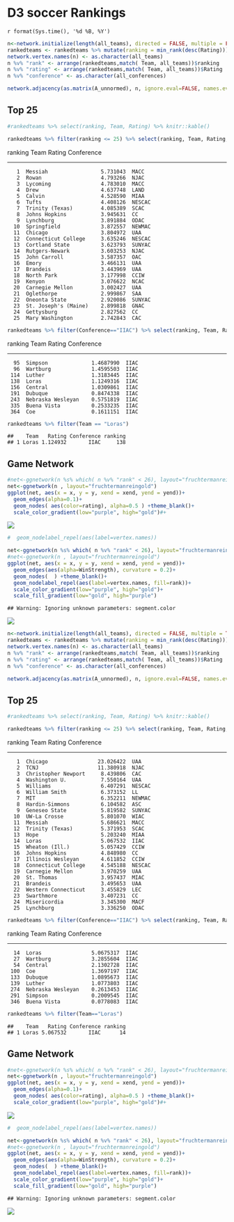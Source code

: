 # D3 soccer Rankings
`r format(Sys.time(), '%d %B, %Y')`  

 








```r
n<-network.initialize(length(all_teams), directed = FALSE, multiple = FALSE)
rankedteams <- rankedteams %>% mutate(ranking = min_rank(desc(Rating)))
network.vertex.names(n) <- as.character(all_teams)
n %v% "rank" <- arrange(rankedteams,match( Team, all_teams))$ranking
n %v% "rating" <- arrange(rankedteams,match( Team, all_teams))$Rating
n %v% "conference" <- as.character(all_conferences)

network.adjacency(as.matrix(A_unnormed), n, ignore.eval=FALSE, names.eval = c("WinStrength"))
```
## Top 25

```r
#rankedteams %>% select(ranking, Team, Rating) %>% knitr::kable()

rankedteams %>% filter(ranking <= 25) %>% select(ranking, Team, Rating, Conference) %>% knitr::kable()
```



 ranking  Team                      Rating  Conference 
--------  ---------------------  ---------  -----------
       1  Messiah                 5.731043  MACC       
       2  Rowan                   4.793266  NJAC       
       3  Lycoming                4.783010  MACC       
       4  Drew                    4.637748  LAND       
       5  Calvin                  4.528590  MIAA       
       6  Tufts                   4.408126  NESCAC     
       7  Trinity (Texas)         4.085389  SCAC       
       8  Johns Hopkins           3.945631  CC         
       9  Lynchburg               3.891884  ODAC       
      10  Springfield             3.872557  NEWMAC     
      11  Chicago                 3.804972  UAA        
      12  Connecticut College     3.635246  NESCAC     
      13  Cortland State          3.623793  SUNYAC     
      14  Rutgers-Newark          3.603253  NJAC       
      15  John Carroll            3.587357  OAC        
      16  Emory                   3.466131  UAA        
      17  Brandeis                3.443969  UAA        
      18  North Park              3.177998  CCIW       
      19  Kenyon                  3.076622  NCAC       
      20  Carnegie Mellon         3.002427  UAA        
      21  Oglethorpe              2.999867  SAA        
      22  Oneonta State           2.920086  SUNYAC     
      23  St. Joseph's (Maine)    2.899818  GNAC       
      24  Gettysburg              2.827562  CC         
      25  Mary Washington         2.742843  CAC        

```r
rankedteams %>% filter(Conference=="IIAC") %>% select(ranking, Team, Rating, Conference) %>% knitr::kable()
```



 ranking  Team                    Rating  Conference 
--------  ------------------  ----------  -----------
      95  Simpson              1.4687990  IIAC       
      96  Wartburg             1.4595503  IIAC       
     114  Luther               1.3183445  IIAC       
     138  Loras                1.1249316  IIAC       
     156  Central              1.0309861  IIAC       
     191  Dubuque              0.8474338  IIAC       
     243  Nebraska Wesleyan    0.5751819  IIAC       
     335  Buena Vista          0.2533235  IIAC       
     364  Coe                  0.1611151  IIAC       

```r
rankedteams %>% filter(Team == "Loras")
```

```
##    Team   Rating Conference ranking
## 1 Loras 1.124932       IIAC     138
```

## Game Network


```r
#net<-ggnetwork(n %s% which( n %v% "rank" < 26), layout="fruchtermanreingold")
net<-ggnetwork(n , layout="fruchtermanreingold")
ggplot(net, aes(x = x, y = y, xend = xend, yend = yend))+
  geom_edges(alpha=0.1)+
  geom_nodes( aes(color=rating), alpha=0.5 ) +theme_blank()+
  scale_color_gradient(low="purple", high="gold")#+
```

![](PullAndNetwork_files/figure-html/plotNetwork-1.png)<!-- -->

```r
#  geom_nodelabel_repel(aes(label=vertex.names))
```


```r
net<-ggnetwork(n %s% which( n %v% "rank" < 26), layout="fruchtermanreingold")
#net<-ggnetwork(n , layout="fruchtermanreingold")
ggplot(net, aes(x = x, y = y, xend = xend, yend = yend))+
  geom_edges(aes(alpha=WinStrength), curvature = 0.2)+
  geom_nodes(  ) +theme_blank()+
  geom_nodelabel_repel(aes(label=vertex.names, fill=rank))+
  scale_color_gradient(low="purple", high="gold")+
  scale_fill_gradient(low="gold", high="purple")
```

```
## Warning: Ignoring unknown parameters: segment.color
```

![](PullAndNetwork_files/figure-html/plottop25Men-1.png)<!-- -->






```r
n<-network.initialize(length(all_teams), directed = FALSE, multiple = TRUE)
rankedteams <- rankedteams %>% mutate(ranking = min_rank(desc(Rating)))
network.vertex.names(n) <- as.character(all_teams)
n %v% "rank" <- arrange(rankedteams,match( Team, all_teams))$ranking
n %v% "rating" <- arrange(rankedteams,match( Team, all_teams))$Rating
n %v% "conference" <- as.character(all_conferences)

network.adjacency(as.matrix(A_unnormed), n, ignore.eval=FALSE, names.eval = c("WinStrength"))
```
## Top 25


```r
#rankedteams %>% select(ranking, Team, Rating) %>% knitr::kable()

rankedteams %>% filter(ranking <= 25) %>% select(ranking, Team, Rating, Conference) %>% knitr::kable()
```



 ranking  Team                      Rating  Conference 
--------  --------------------  ----------  -----------
       1  Chicago                23.026422  UAA        
       2  TCNJ                   11.380918  NJAC       
       3  Christopher Newport     8.439806  CAC        
       4  Washington U.           7.550164  UAA        
       5  Williams                6.407291  NESCAC     
       6  William Smith           6.373152  LL         
       7  MIT                     6.352211  NEWMAC     
       8  Hardin-Simmons          6.104582  ASC        
       9  Geneseo State           5.819582  SUNYAC     
      10  UW-La Crosse            5.801070  WIAC       
      11  Messiah                 5.686621  MACC       
      12  Trinity (Texas)         5.371953  SCAC       
      13  Hope                    5.203240  MIAA       
      14  Loras                   5.067532  IIAC       
      15  Wheaton (Ill.)          5.057429  CCIW       
      16  Johns Hopkins           4.848980  CC         
      17  Illinois Wesleyan       4.611852  CCIW       
      18  Connecticut College     4.545188  NESCAC     
      19  Carnegie Mellon         3.970259  UAA        
      20  St. Thomas              3.957437  MIAC       
      21  Brandeis                3.495653  UAA        
      22  Western Connecticut     3.455829  LEC        
      23  Swarthmore              3.407231  CC         
      24  Misericordia            3.345300  MACF       
      25  Lynchburg               3.336250  ODAC       

```r
rankedteams %>% filter(Conference=="IIAC") %>% select(ranking, Team, Rating, Conference) %>% knitr::kable()
```



 ranking  Team                    Rating  Conference 
--------  ------------------  ----------  -----------
      14  Loras                5.0675317  IIAC       
      27  Wartburg             3.2855604  IIAC       
      54  Central              2.1302728  IIAC       
     100  Coe                  1.3697197  IIAC       
     133  Dubuque              1.0895673  IIAC       
     139  Luther               1.0773803  IIAC       
     274  Nebraska Wesleyan    0.2613453  IIAC       
     291  Simpson              0.2009545  IIAC       
     346  Buena Vista          0.0778083  IIAC       

```r
rankedteams %>% filter(Team=="Loras")
```

```
##    Team   Rating Conference ranking
## 1 Loras 5.067532       IIAC      14
```

## Game Network


```r
#net<-ggnetwork(n %s% which( n %v% "rank" < 26), layout="fruchtermanreingold")
net<-ggnetwork(n , layout="fruchtermanreingold")
ggplot(net, aes(x = x, y = y, xend = xend, yend = yend))+
  geom_edges(alpha=0.1)+
  geom_nodes( aes(color=rating), alpha=0.5 ) +theme_blank()+
  scale_color_gradient(low="purple", high="gold")#+
```

![](PullAndNetwork_files/figure-html/plotNetworkWomen-1.png)<!-- -->

```r
#  geom_nodelabel_repel(aes(label=vertex.names))
```




```r
net<-ggnetwork(n %s% which( n %v% "rank" < 26), layout="fruchtermanreingold")
#net<-ggnetwork(n , layout="fruchtermanreingold")
ggplot(net, aes(x = x, y = y, xend = xend, yend = yend))+
  geom_edges(aes(alpha=WinStrength), curvature = 0.2)+
  geom_nodes(  ) +theme_blank()+
  geom_nodelabel_repel(aes(label=vertex.names, fill=rank))+
  scale_color_gradient(low="purple", high="gold")+
  scale_fill_gradient(low="gold", high="purple")
```

```
## Warning: Ignoring unknown parameters: segment.color
```

![](PullAndNetwork_files/figure-html/plottop25Women-1.png)<!-- -->
